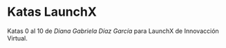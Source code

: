 # Katas LaunchX

Katas 0 al 10 de *Diana Gabriela Díaz García* para LaunchX de Innovacción Virtual.
